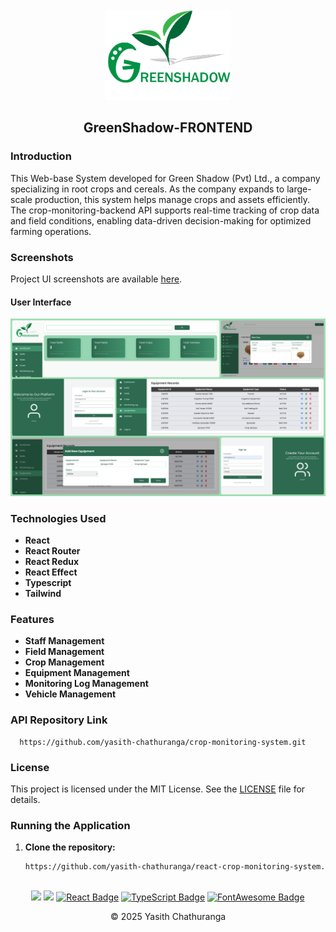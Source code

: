 <div align="center">
  <img src="src/assets/main-logo.png" alt="Green Shadow Logo" width="200" style="margin-top: 50px" />
<h2>GreenShadow-FRONTEND</h2>
</div>

### Introduction
This Web-base System developed for Green Shadow (Pvt) Ltd., a company specializing in root crops and cereals. As the company expands to large-scale production, this system helps manage crops and assets efficiently. The crop-monitoring-backend API supports real-time tracking of crop data and field conditions, enabling data-driven decision-making for optimized farming operations.

### Screenshots

Project UI screenshots are available [here](https://drive.google.com/drive/folders/1oA82cuzVKgIB5Ozv5jGAp0mvgTxyZodY?usp=sharing).

#### User Interface

<div>
  <img src="src/assets/collage-ui.png" alt="collage-ui" width="auto" height="auto">
</div>

### Technologies Used
- **React**
- **React Router**
- **React Redux**
- **React Effect**
- **Typescript**
- **Tailwind**

### Features
- **Staff Management**
- **Field Management**
- **Crop Management**
- **Equipment Management**
- **Monitoring Log Management**
- **Vehicle Management**

### API Repository Link
      https://github.com/yasith-chathuranga/crop-monitoring-system.git

### License

This project is licensed under the MIT License. See the [LICENSE](LICENSE) file for details.

### Running the Application
1. **Clone the repository:**
   ```bash
   https://github.com/yasith-chathuranga/react-crop-monitoring-system.git

##
<div align="center">
<a href="https://github.com/yasith-chathuranga" target="_blank"><img src = "https://img.shields.io/badge/GitHub-100000?style=for-the-badge&logo=github&logoColor=white"></a>
<a href="https://git-scm.com/" target="_blank"><img src = "https://img.shields.io/badge/Git-100000?style=for-the-badge&logo=git&logoColor=white"></a>
<a href="https://reactjs.org/" target="_blank"><img src="https://img.shields.io/badge/React-100000?style=for-the-badge&logo=react&logoColor=white" alt="React Badge" /></a>
<a href="https://www.typescriptlang.org/" target="_blank"><img src="https://img.shields.io/badge/TypeScript-100000?style=for-the-badge&logo=typescript&logoColor=white" alt="TypeScript Badge" /></a>
<a href="https://fontawesome.com/" target="_blank"><img src="https://img.shields.io/badge/FontAwesome-100000?style=for-the-badge&logo=font-awesome&logoColor=white" alt="FontAwesome Badge" /></a>

<p align="center">
  &copy; 2025 Yasith Chathuranga
</p>
</div>
